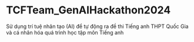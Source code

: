 # TCFTeam_GenAIHackathon2024
Sử dụng trí tuệ nhân tạo (AI) để tự động ra đề thi Tiếng anh THPT Quốc Gia và cá nhân hóa quá trình học tập môn Tiếng anh
